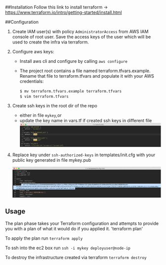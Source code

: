##Installation
Follow this link to install terraform -> https://www.terraform.io/intro/getting-started/install.html

##Configuration
1. Create IAM user(s) with policy `AdministratorAccess` from AWS IAM console of root user. Save the access keys of the user which will be used to create the infra via terraform.
2. Configure aws keys:
   - Install aws cli and configure by calling `aws configure`
   - The project root contains a file named terraform.tfvars.example. Rename that file to terraform.tfvars and populate it with your AWS credentials:
      
      `$ mv terraform.tfvars.example terraform.tfvars`  
      `$ vim terraform.tfvars`

3. Create ssh keys in the root dir of the repo 
   - either in file `mykey`,or
   - update the key name in vars.tf if created ssh keys in different file
   ![alt text](img/key-overwrite.png)
4. Replace key under `ssh-authorized-keys` in templates/init.cfg with your public key generated in file mykey.pub

   
      ![alt text](img/ssh-key-overwrite.png)
   

## Usage
The plan phase takes your Terraform configuration and attempts to provide you with a plan of what it would do if you applied it.
'terraform plan'

To apply the plan run `terraform apply`

To ssh into the ec2 box run `ssh -i mykey deployuser@node-ip`

To destroy the infrastructure created via terraform `terraform destroy`
